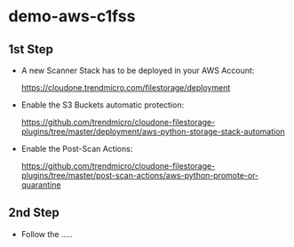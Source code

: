 # demo-aws-c1fss

## 1st Step
- A new Scanner Stack has to be deployed in your AWS Account:

  https://cloudone.trendmicro.com/filestorage/deployment

- Enable the S3 Buckets automatic protection:

  https://github.com/trendmicro/cloudone-filestorage-plugins/tree/master/deployment/aws-python-storage-stack-automation

- Enable the Post-Scan Actions:

  https://github.com/trendmicro/cloudone-filestorage-plugins/tree/master/post-scan-actions/aws-python-promote-or-quarantine


## 2nd Step
- Follow the .....
